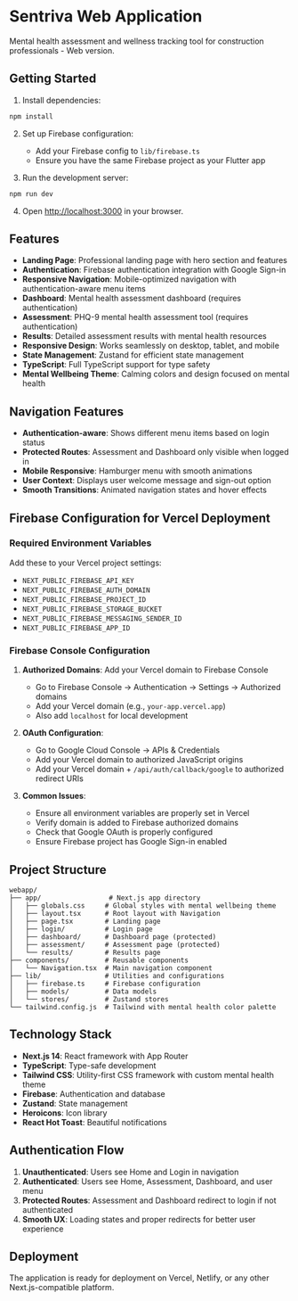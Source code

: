 # Sentriva Web Application

Mental health assessment and wellness tracking tool for construction professionals - Web version.

## Getting Started

1. Install dependencies:
```bash
npm install
```

2. Set up Firebase configuration:
   - Add your Firebase config to `lib/firebase.ts`
   - Ensure you have the same Firebase project as your Flutter app

3. Run the development server:
```bash
npm run dev
```

4. Open [http://localhost:3000](http://localhost:3000) in your browser.

## Features

- **Landing Page**: Professional landing page with hero section and features
- **Authentication**: Firebase authentication integration with Google Sign-in
- **Responsive Navigation**: Mobile-optimized navigation with authentication-aware menu items
- **Dashboard**: Mental health assessment dashboard (requires authentication)
- **Assessment**: PHQ-9 mental health assessment tool (requires authentication)
- **Results**: Detailed assessment results with mental health resources
- **Responsive Design**: Works seamlessly on desktop, tablet, and mobile
- **State Management**: Zustand for efficient state management
- **TypeScript**: Full TypeScript support for type safety
- **Mental Wellbeing Theme**: Calming colors and design focused on mental health

## Navigation Features

- **Authentication-aware**: Shows different menu items based on login status
- **Protected Routes**: Assessment and Dashboard only visible when logged in
- **Mobile Responsive**: Hamburger menu with smooth animations
- **User Context**: Displays user welcome message and sign-out option
- **Smooth Transitions**: Animated navigation states and hover effects

## Firebase Configuration for Vercel Deployment

### Required Environment Variables
Add these to your Vercel project settings:
- `NEXT_PUBLIC_FIREBASE_API_KEY`
- `NEXT_PUBLIC_FIREBASE_AUTH_DOMAIN`
- `NEXT_PUBLIC_FIREBASE_PROJECT_ID`
- `NEXT_PUBLIC_FIREBASE_STORAGE_BUCKET`
- `NEXT_PUBLIC_FIREBASE_MESSAGING_SENDER_ID`
- `NEXT_PUBLIC_FIREBASE_APP_ID`

### Firebase Console Configuration
1. **Authorized Domains**: Add your Vercel domain to Firebase Console
   - Go to Firebase Console → Authentication → Settings → Authorized domains
   - Add your Vercel domain (e.g., `your-app.vercel.app`)
   - Also add `localhost` for local development

2. **OAuth Configuration**: 
   - Go to Google Cloud Console → APIs & Credentials
   - Add your Vercel domain to authorized JavaScript origins
   - Add your Vercel domain + `/api/auth/callback/google` to authorized redirect URIs

3. **Common Issues**:
   - Ensure all environment variables are properly set in Vercel
   - Verify domain is added to Firebase authorized domains
   - Check that Google OAuth is properly configured
   - Ensure Firebase project has Google Sign-in enabled

## Project Structure

```
webapp/
├── app/                 # Next.js app directory
│   ├── globals.css     # Global styles with mental wellbeing theme
│   ├── layout.tsx      # Root layout with Navigation
│   ├── page.tsx        # Landing page
│   ├── login/          # Login page
│   ├── dashboard/      # Dashboard page (protected)
│   ├── assessment/     # Assessment page (protected)
│   └── results/        # Results page
├── components/         # Reusable components
│   └── Navigation.tsx  # Main navigation component
├── lib/                # Utilities and configurations
│   ├── firebase.ts     # Firebase configuration
│   ├── models/         # Data models
│   └── stores/         # Zustand stores
└── tailwind.config.js  # Tailwind with mental health color palette
```

## Technology Stack

- **Next.js 14**: React framework with App Router
- **TypeScript**: Type-safe development
- **Tailwind CSS**: Utility-first CSS framework with custom mental health theme
- **Firebase**: Authentication and database
- **Zustand**: State management
- **Heroicons**: Icon library
- **React Hot Toast**: Beautiful notifications

## Authentication Flow

1. **Unauthenticated**: Users see Home and Login in navigation
2. **Authenticated**: Users see Home, Assessment, Dashboard, and user menu
3. **Protected Routes**: Assessment and Dashboard redirect to login if not authenticated
4. **Smooth UX**: Loading states and proper redirects for better user experience

## Deployment

The application is ready for deployment on Vercel, Netlify, or any other Next.js-compatible platform.
